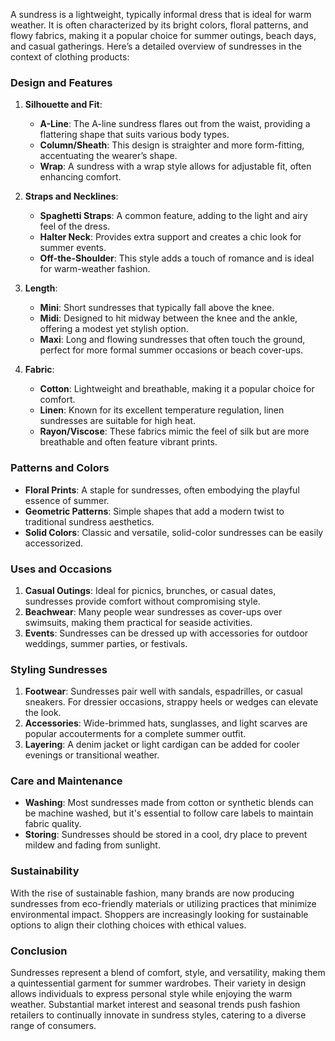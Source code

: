 A sundress is a lightweight, typically informal dress that is ideal for warm weather. It is often characterized by its bright colors, floral patterns, and flowy fabrics, making it a popular choice for summer outings, beach days, and casual gatherings. Here’s a detailed overview of sundresses in the context of clothing products:

### Design and Features

1. **Silhouette and Fit**:
   - **A-Line**: The A-line sundress flares out from the waist, providing a flattering shape that suits various body types.
   - **Column/Sheath**: This design is straighter and more form-fitting, accentuating the wearer’s shape.
   - **Wrap**: A sundress with a wrap style allows for adjustable fit, often enhancing comfort.

2. **Straps and Necklines**:
   - **Spaghetti Straps**: A common feature, adding to the light and airy feel of the dress.
   - **Halter Neck**: Provides extra support and creates a chic look for summer events.
   - **Off-the-Shoulder**: This style adds a touch of romance and is ideal for warm-weather fashion.

3. **Length**:
   - **Mini**: Short sundresses that typically fall above the knee.
   - **Midi**: Designed to hit midway between the knee and the ankle, offering a modest yet stylish option.
   - **Maxi**: Long and flowing sundresses that often touch the ground, perfect for more formal summer occasions or beach cover-ups.

4. **Fabric**:
   - **Cotton**: Lightweight and breathable, making it a popular choice for comfort.
   - **Linen**: Known for its excellent temperature regulation, linen sundresses are suitable for high heat.
   - **Rayon/Viscose**: These fabrics mimic the feel of silk but are more breathable and often feature vibrant prints.

### Patterns and Colors

- **Floral Prints**: A staple for sundresses, often embodying the playful essence of summer.
- **Geometric Patterns**: Simple shapes that add a modern twist to traditional sundress aesthetics.
- **Solid Colors**: Classic and versatile, solid-color sundresses can be easily accessorized.

### Uses and Occasions

1. **Casual Outings**: Ideal for picnics, brunches, or casual dates, sundresses provide comfort without compromising style.
2. **Beachwear**: Many people wear sundresses as cover-ups over swimsuits, making them practical for seaside activities.
3. **Events**: Sundresses can be dressed up with accessories for outdoor weddings, summer parties, or festivals.

### Styling Sundresses

1. **Footwear**: Sundresses pair well with sandals, espadrilles, or casual sneakers. For dressier occasions, strappy heels or wedges can elevate the look.
2. **Accessories**: Wide-brimmed hats, sunglasses, and light scarves are popular accouterments for a complete summer outfit.
3. **Layering**: A denim jacket or light cardigan can be added for cooler evenings or transitional weather.

### Care and Maintenance

- **Washing**: Most sundresses made from cotton or synthetic blends can be machine washed, but it's essential to follow care labels to maintain fabric quality.
- **Storing**: Sundresses should be stored in a cool, dry place to prevent mildew and fading from sunlight.

### Sustainability

With the rise of sustainable fashion, many brands are now producing sundresses from eco-friendly materials or utilizing practices that minimize environmental impact. Shoppers are increasingly looking for sustainable options to align their clothing choices with ethical values.

### Conclusion

Sundresses represent a blend of comfort, style, and versatility, making them a quintessential garment for summer wardrobes. Their variety in design allows individuals to express personal style while enjoying the warm weather. Substantial market interest and seasonal trends push fashion retailers to continually innovate in sundress styles, catering to a diverse range of consumers.